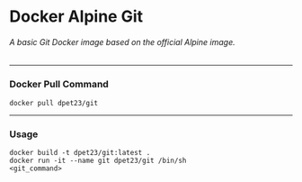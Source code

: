 # Docker Alpine Git
###### A basic Git Docker image based on the official Alpine image.

---

### Docker Pull Command
`docker pull dpet23/git`

---

### Usage
```
docker build -t dpet23/git:latest .
docker run -it --name git dpet23/git /bin/sh
<git_command>
```

